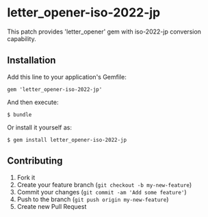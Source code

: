 # letter_opener-iso-2022-jp

This patch provides 'letter_opener' gem with iso-2022-jp conversion capability.

## Installation

Add this line to your application's Gemfile:

    gem 'letter_opener-iso-2022-jp'

And then execute:

    $ bundle

Or install it yourself as:

    $ gem install letter_opener-iso-2022-jp

## Contributing

1. Fork it
2. Create your feature branch (`git checkout -b my-new-feature`)
3. Commit your changes (`git commit -am 'Add some feature'`)
4. Push to the branch (`git push origin my-new-feature`)
5. Create new Pull Request

